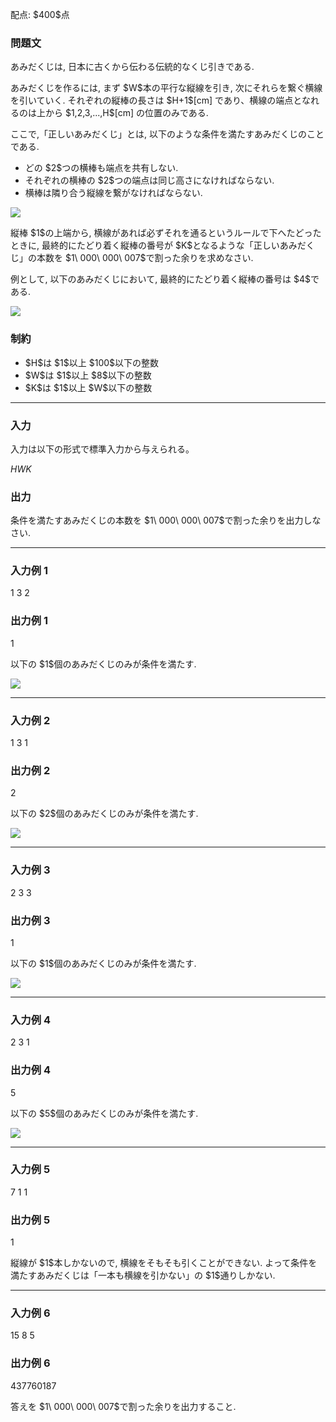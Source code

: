 
<div>

<span>

<span>

<p>
﻿配点: $400$点
</p>

<div>

<section>

### **問題文**

<p>
あみだくじは, 日本に古くから伝わる伝統的なくじ引きである.
</p>

<p>
あみだくじを作るには, まず $W$本の平行な縦線を引き, 次にそれらを繋ぐ横線を引いていく. それぞれの縦棒の長さは $H+1$[cm] であり、横線の端点となれるのは上から $1,2,3,...,H$[cm] の位置のみである.
</p>

<p>
ここで,「正しいあみだくじ」とは, 以下のような条件を満たすあみだくじのことである.
</p>

<ul>

<li>
どの $2$つの横棒も端点を共有しない.
</li>

<li>
それぞれの横棒の $2$つの端点は同じ高さになければならない.
</li>

<li>
横棒は隣り合う縦線を繋がなければならない.
</li>

</ul>

<p>

<img src="https://img.atcoder.jp/abc113/6b3e1470b9c551e0b7cfdcd802f300b3.png">

</img>

</p>

<p>
縦棒 $1$の上端から, 横線があれば必ずそれを通るというルールで下へたどったときに, 最終的にたどり着く縦棒の番号が $K$となるような「正しいあみだくじ」の本数を $1\ 000\ 000\ 007$で割った余りを求めなさい.
</p>

<p>
例として, 以下のあみだくじにおいて, 最終的にたどり着く縦棒の番号は $4$である.
</p>

<p>

<img src="https://img.atcoder.jp/abc113/d40ccbb88ee2ac60a6239c11b16ceb40.png">

</img>

</p>

</section>

</div>

<div>

<section>

### **制約**

<ul>

<li>
$H$は $1$以上 $100$以下の整数
</li>

<li>
$W$は $1$以上 $8$以下の整数
</li>

<li>
$K$は $1$以上 $W$以下の整数
</li>

</ul>

</section>

</div>

---

<div>

<div>

<section>

### **入力**

<p>
入力は以下の形式で標準入力から与えられる。
</p>

<div>

$H$$W$$K$
</div>

</section>

</div>

<div>

<section>

### **出力**

<p>
条件を満たすあみだくじの本数を $1\ 000\ 000\ 007$で割った余りを出力しなさい.
</p>

</section>

</div>

</div>

---

<div>

<section>

### **入力例 1**

<div>

1 3 2

</div>

</section>

</div>

<div>

<section>

### **出力例 1**

<div>

1

</div>

<p>
以下の $1$個のあみだくじのみが条件を満たす.
</p>

<p>

<img src="https://img.atcoder.jp/abc113/c68c6daccfc4cba8bc94af5f1a80ef2f.png">

</img>

</p>

</section>

</div>

---

<div>

<section>

### **入力例 2**

<div>

1 3 1

</div>

</section>

</div>

<div>

<section>

### **出力例 2**

<div>

2

</div>

<p>
以下の $2$個のあみだくじのみが条件を満たす.
</p>

<p>

<img src="https://img.atcoder.jp/abc113/4be150946de8bef9b14d9bc17814d963.png">

</img>

</p>

</section>

</div>

---

<div>

<section>

### **入力例 3**

<div>

2 3 3

</div>

</section>

</div>

<div>

<section>

### **出力例 3**

<div>

1

</div>

<p>
以下の $1$個のあみだくじのみが条件を満たす.
</p>

<p>

<img src="https://img.atcoder.jp/abc113/9b2e9f49832458c3488b1e04afd51ed4.png">

</img>

</p>

</section>

</div>

---

<div>

<section>

### **入力例 4**

<div>

2 3 1

</div>

</section>

</div>

<div>

<section>

### **出力例 4**

<div>

5

</div>

<p>
以下の $5$個のあみだくじのみが条件を満たす.
</p>

<p>

<img src="https://img.atcoder.jp/abc113/bf6ec766f8923ac2f082f538a6c736b6.png">

</img>

</p>

</section>

</div>

---

<div>

<section>

### **入力例 5**

<div>

7 1 1

</div>

</section>

</div>

<div>

<section>

### **出力例 5**

<div>

1

</div>

<p>
縦線が $1$本しかないので, 横線をそもそも引くことができない. よって条件を満たすあみだくじは「一本も横線を引かない」の $1$通りしかない.
</p>

</section>

</div>

---

<div>

<section>

### **入力例 6**

<div>

15 8 5

</div>

</section>

</div>

<div>

<section>

### **出力例 6**

<div>

437760187

</div>

<p>
答えを $1\ 000\ 000\ 007$で割った余りを出力すること.
</p>

</section>

</div>

</span>

</span>

</div>
